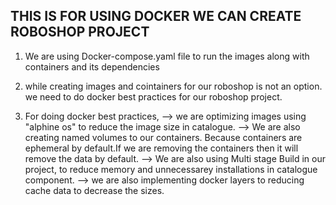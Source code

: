 ## THIS IS FOR USING DOCKER WE CAN CREATE ROBOSHOP PROJECT ###

1. We are using Docker-compose.yaml file to run the images along with containers and its   dependencies

2. while creating images and cointainers for our roboshop is not an option.
   we need to do docker best practices for our roboshop project.

3. For doing docker best practices,
   --> we are optimizing images using "alphine os" to reduce the image size in catalogue.
   --> We are also creating named volumes to our containers. Because containers are 
       ephemeral by default.If we are removing the containers then it will remove the data by default.
   --> We are also using Multi stage Build in our project, to reduce memory and 
       unnecessarey installations in catalogue component.
   --> we are also implementing docker layers to reducing cache data to decrease the sizes.

